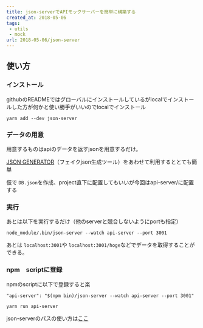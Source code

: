 ```yaml
---
title: json-serverでAPIモックサーバーを簡単に構築する
created_at: 2018-05-06
tags:
 - utils
 - mock
url: 2018-05-06/json-server
---
```


## 使い方

### インストール
githubのREADMEではグローバルにインストールしているがlocalでインストールした方が何かと使い勝手がいいのでlocalでインストール

```
yarn add --dev json-server
```

### データの用意
用意するものはapiのデータを返すjsonを用意するだけ。

[JSON GENERATOR](https://www.json-generator.com/)（フェイクjson生成ツール）をあわせて利用するととても簡単

仮で `DB.json`を作成、project直下に配置してもいいが今回はapi-server/に配置する

### 実行
あとは以下を実行するだけ（他のserverと競合しないようにportも指定）

```
node_module/.bin/json-server --watch api-server --port 3001
```

あとは `localhost:3001`や `localhost:3001/hoge`などでデータを取得することができる。

### npm　scriptに登録
npmのscriptに以下で登録すると楽

```
"api-server": "$(npm bin)/json-server --watch api-server --port 3001"
```

```
yarn run api-server
```

json-serverのパスの使い方は[ここ](https://github.com/typicode/json-server#routes)
